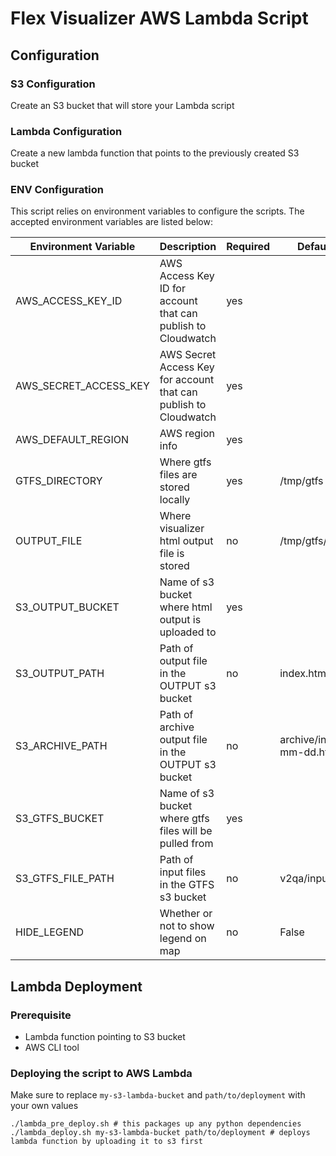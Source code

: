 # Flex Visualizer AWS Lambda Script

## Configuration

### S3 Configuration
Create an S3 bucket that will store your Lambda script

### Lambda Configuration
Create a new lambda function that points to the previously created S3 bucket

### ENV Configuration
This script relies on environment variables to configure the scripts. The accepted environment variables are listed below:


| Environment Variable  | Description                                                      | Required | Default Value                 | Example Value                 |
|-----------------------|------------------------------------------------------------------|----------|-------------------------------|-------------------------------|
| AWS_ACCESS_KEY_ID     | AWS Access Key ID for account that can publish to Cloudwatch     | yes      |                               | ADJADJA27271273               |
| AWS_SECRET_ACCESS_KEY | AWS Secret Access Key for account that can publish to Cloudwatch | yes      |                               | 7asdf7asdhjfJDAHDHJ22         |
| AWS_DEFAULT_REGION    | AWS region info                                                  | yes      |                               | us-east-1                     |
| GTFS_DIRECTORY        | Where gtfs files are stored locally                              | yes      | /tmp/gtfs                     | /tmp/gtfs                     |
| OUTPUT_FILE           | Where visualizer html output file is stored                      | no       | /tmp/gtfs/output.html         | /tmp/gtfs/output.html         |
| S3_OUTPUT_BUCKET      | Name of s3 bucket where html output is uploaded to               | yes      |                               | my-s3-flex-output             |
| S3_OUTPUT_PATH        | Path of output file in the OUTPUT s3 bucket                      | no       | index.html                    | index.html                    |
| S3_ARCHIVE_PATH       | Path of archive output file in the OUTPUT s3 bucket              | no       | archive/index-yyyy-mm-dd.html | archive/index-2023-01-01.html |
| S3_GTFS_BUCKET        | Name of s3 bucket where gtfs files will be pulled from           | yes      |                               | my-s3-gtfs-bucket             |
| S3_GTFS_FILE_PATH     | Path of input files in the GTFS s3 bucket                        | no       | v2qa/input                    | prod/input                    |
| HIDE_LEGEND           | Whether or not to show legend on map                             | no       | False                         | True                          |

## Lambda Deployment
### Prerequisite
* Lambda function pointing to S3 bucket
* AWS CLI tool

### Deploying the script to AWS Lambda
Make sure to replace `my-s3-lambda-bucket` and `path/to/deployment` with your own values
```
./lambda_pre_deploy.sh # this packages up any python dependencies
./lambda_deploy.sh my-s3-lambda-bucket path/to/deployment # deploys lambda function by uploading it to s3 first
```
